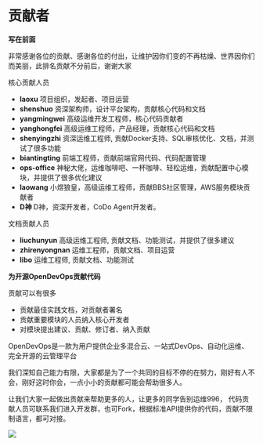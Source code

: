 
# 贡献者


**写在前面**

非常感谢各位的贡献、感谢各位的付出，让维护因你们变的不再枯燥、世界因你们而美丽，此排名贡献不分前后，谢谢大家


核心贡献人员
- **laoxu** 项目组织，发起者、项目运营
- **shenshuo** 资深架构师，设计平台架构，贡献核心代码和文档
- **yangmingwei** 高级运维开发工程师，核心代码贡献者
- **yanghongfei** 高级运维工程师，产品经理，贡献核心代码和文档
- **shenyingzhi** 资深运维工程师, 贡献Docker支持、SQL审核优化、文档，并测试了很多功能
- **biantingting**  前端工程师，贡献前端官网代码、代码配置管理
- **ops-office** 神秘大佬，运维咖啡吧、一杯咖啡、轻松运维，贡献配置中心模块，并提供了很多优化建议
- **laowang** 小煜狼皇，高级运维工程师，贡献BBS社区管理，AWS服务模块贡献者
- **D神** D神，资深开发者，CoDo Agent开发者。

文档贡献人员
- **liuchunyun** 高级运维工程师, 贡献文档、功能测试，并提供了很多建议
- **zhirenyongnan**  运维工程师，贡献文档、项目运营
- **libo** 运维工程师, 贡献文档、功能测试



**为开源OpenDevOps贡献代码**

贡献可以有很多

- 贡献最佳实践文档，对贡献者署名
- 贡献重要模块的人员纳入核心开发者
- 对模块提出建议、贡献、修订者、纳入贡献

OpenDevOps是一款为用户提供企业多混合云、一站式DevOps、自动化运维、完全开源的云管理平台  


我们深知自己能力有限，大家都是为了一个共同的目标不停的在努力，刚好有人不会，刚好这时你会，一点小小的贡献都可能会帮助很多人。

让我们大家一起做出贡献来帮助更多的人，让更多的同学告别运维996， 代码贡献人员可联系我们进入开发群，也可Fork，根据标准API提供你的代码，贡献不限制语言，都可对接。

![](/contribute.png)